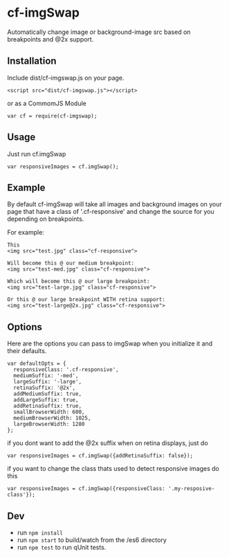 # cf-imgSwap

Automatically change image or background-image src based on breakpoints and @2x support.

## Installation

Include dist/cf-imgswap.js on your page.

```
<script src="dist/cf-imgswap.js"></script>
```
or as a CommomJS Module
```
var cf = require(cf-imgswap);
```

## Usage

Just run cf.imgSwap
```
var responsiveImages = cf.imgSwap();
```

## Example

By default cf-imgSwap will take all images and background images on your page that have a class of '.cf-responsive' and change the source for you depending on breakpoints. 

For example:
```
This
<img src="test.jpg" class="cf-responsive">

Will become this @ our medium breakpoint:
<img src="test-med.jpg" class="cf-responsive">

Which will become this @ our large breakpoint:
<img src="test-large.jpg" class="cf-responsive">

Or this @ our large breakpoint WITH retina support:
<img src="test-large@2x.jpg" class="cf-responsive">
```


## Options 

Here are the options you can pass to imgSwap when you initialize it and their defaults.
```
var defaultOpts = {
  responsiveClass: '.cf-responsive',
  mediumSuffix: '-med',
  largeSuffix: '-large',
  retinaSuffix: '@2x',
  addMediumSuffix: true,
  addLargeSuffix: true,
  addRetinaSuffix: true,
  smallBrowserWidth: 600,
  mediumBrowserWidth: 1025,
  largeBrowserWidth: 1280
};
```

if you dont want to add the @2x suffix when on retina displays, just do
```
var responsiveImages = cf.imgSwap({addRetinaSuffix: false});
```

if you want to change the class thats used to detect responsive images do this
```
var responsiveImages = cf.imgSwap({responsiveClass: '.my-resposive-class'});
```

## Dev

* run `npm install`
* run `npm start` to build/watch from the /es6 directory
* run `npm test` to run qUnit tests.
